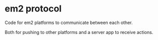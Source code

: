 # em2 protocol

Code for em2 platforms to communicate between each other.

Both for pushing to other platforms and a server app to receive actions.
